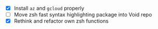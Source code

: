 - [x] Install `az` and `gcloud` properly 
- [ ] Move zsh fast syntax highlighting package into Void repo 
- [x] Rethink and refactor own zsh functions
